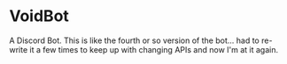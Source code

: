 # VoidBot
A Discord Bot.
This is like the fourth or so version of the bot... had to re-write it a few times to keep up with changing APIs and now I'm at it again.
